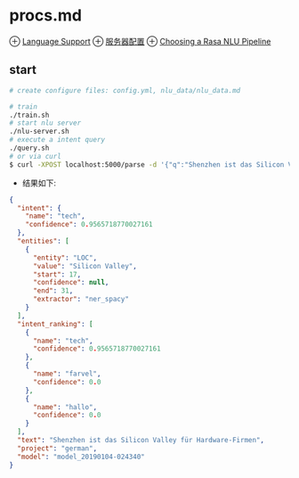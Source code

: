 # procs.md
⊕ [Language Support](https://rasa.com/docs/nlu/0.13.8/languages/)
⊕ [服务器配置](https://rasa.com/docs/nlu/0.13.8/config/#section-configuration)
⊕ [Choosing a Rasa NLU Pipeline](https://rasa.com/docs/nlu/0.13.8/choosing_pipeline/#choosing-pipeline)

## start
```sh
# create configure files: config.yml, nlu_data/nlu_data.md

# train
./train.sh
# start nlu server
./nlu-server.sh
# execute a intent query
./query.sh 
# or via curl
$ curl -XPOST localhost:5000/parse -d '{"q":"Shenzhen ist das Silicon Valley für Hardware-Firmen", "project":"german"}'
```
+ 结果如下:

```json
{
  "intent": {
    "name": "tech",
    "confidence": 0.9565718770027161
  },
  "entities": [
    {
      "entity": "LOC",
      "value": "Silicon Valley",
      "start": 17,
      "confidence": null,
      "end": 31,
      "extractor": "ner_spacy"
    }
  ],
  "intent_ranking": [
    {
      "name": "tech",
      "confidence": 0.9565718770027161
    },
    {
      "name": "farvel",
      "confidence": 0.0
    },
    {
      "name": "hallo",
      "confidence": 0.0
    }
  ],
  "text": "Shenzhen ist das Silicon Valley für Hardware-Firmen",
  "project": "german",
  "model": "model_20190104-024340"
}
```



